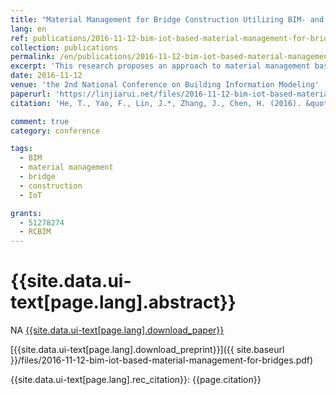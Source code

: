```yaml
---
title: "Material Management for Bridge Construction Utilizing BIM- and IoT-based Platform"
lang: en
ref: publications/2016-11-12-bim-iot-based-material-management-for-bridges
collection: publications
permalink: /en/publications/2016-11-12-bim-iot-based-material-management-for-bridges
excerpt: 'This research proposes an approach to material management based on BIM and IoT platform for bridge construction'
date: 2016-11-12
venue: 'the 2nd National Conference on Building Information Modeling'
paperurl: 'https://linjiarui.net/files/2016-11-12-bim-iot-based-material-management-for-bridges.pdf'
citation: 'He, T., Yao, F., Lin, J.*, Zhang, J., Chen, H. (2016). &quot;Material Management for Bridge Construction Utilizing BIM- and IoT-based Platform&quot; <i>in Proceedings of the 2nd National Conference on Building Information Modeling</i>. 185-189. China Architecture&Building Press. Guangzhou, China. (in Chinese)'

comment: true
category: conference

tags: 
  - BIM
  - material management
  - bridge
  - construction
  - IoT

grants:
  - 51278274
  - RCBIM
---
```



{{site.data.ui-text[page.lang].abstract}}
====

NA
[{{site.data.ui-text[page.lang].download_paper}}](http://kns.cnki.net/KCMS/detail/detail.aspx?dbcode=CPFD&dbname=CPFDLAST2016&filename=JGCB201611001033&v=MDQxMTNlc01EeE5LdWhkaG5qOThUbmpxcXhkRWVNT1VLcmlmWnU5dkh5bmxVNzNJSVY4U0x5ckliTEc0SDlmTnJvOUZa)

[{{site.data.ui-text[page.lang].download_preprint}}]({{ site.baseurl }}/files/2016-11-12-bim-iot-based-material-management-for-bridges.pdf)

{{site.data.ui-text[page.lang].rec_citation}}: {{page.citation}}